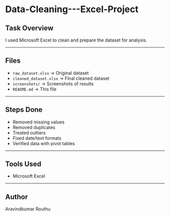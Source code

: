 # Data-Cleaning---Excel-Project

## Task Overview
I used Microsoft Excel to clean and prepare the dataset for analysis.

---

## Files
- `raw_dataset.xlsx` → Original dataset  
- `cleaned_dataset.xlsx` → Final cleaned dataset  
- `screenshots/` → Screenshots of results  
- `README.md` → This file  

---

## Steps Done
- Removed missing values  
- Removed duplicates  
- Treated outliers  
- Fixed date/text formats  
- Verified data with pivot tables  

---

## Tools Used
- Microsoft Excel  

---

## Author
Aravindkumar Routhu
